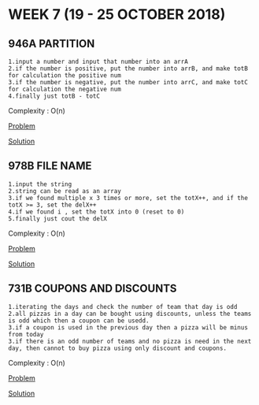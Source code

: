 # WEEK 7 (19 - 25 OCTOBER 2018)

## 946A PARTITION
	1.input a number and input that number into an arrA
	2.if the number is positive, put the number into arrB, and make totB for calculation the positive num
	3.if the number is negative, put the number into arrC, and make totC for calculation the negative num
	4.finally just totB - totC

Complexity : O(n)

[Problem](http://codeforces.com/contest/946/problem/A)

[Solution](http://codeforces.com/contest/946/submission/44721367)

## 978B FILE NAME
	1.input the string
	2.string can be read as an array
	3.if we found multiple x 3 times or more, set the totX++, and if the totX >= 3, set the delX++
	4.if we found i , set the totX into 0 (reset to 0)
	5.finally just cout the delX
	
Complexity : O(n)

[Problem](http://codeforces.com/contest/978/problem/B)

[Solution](http://codeforces.com/contest/978/submission/44757389)

## 731B COUPONS AND DISCOUNTS
	1.iterating the days and check the number of team that day is odd
	2.all pizzas in a day can be bought using discounts, unless the teams is odd which then a coupon can be usedd.
	3.if a coupon is used in the previous day then a pizza will be minus from today
	3.if there is an odd number of teams and no pizza is need in the next day, then cannot to buy pizza using only discount and coupons.
	
Complexity : O(n)

[Problem](http://codeforces.com/contest/731/problem/B)

[Solution](http://codeforces.com/contest/731/submission/44757569)
